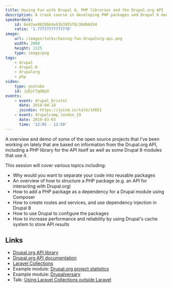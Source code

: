 ```yaml
---
title: Having Fun with Drupal 8, PHP libraries and the Drupal.org API
description: A crash course in developing PHP packages and Drupal 8 modules, based on the Drupal.org API.
speakerdeck:
    id: 6e42ae9620bb4e91b3955f8c30d66934
    ratio: '1.77777777777778'
image:
    url: /images/talks/having-fun-drupalorg-api.png
    width: 2000
    height: 1125
    type: image/png
tags:
    - drupal
    - drupal-8
    - drupalorg
    - php
video:
    type: youtube
    id: JyDjC7gGDpU
events:
    - event: drupal_bristol
      date: 2018-04-18
      joindin: https://joind.in/talk/14851
    - event: drupalcamp_london_19
      date: 2019-03-03
      time: '12:05 - 12:50'
---
```

A overview and demo of some of the open source projects that I’ve been working on lately that are based on information from the Drupal.org API, including a PHP library for the API itself as well as some Drupal 8 modules that use it.

This session will cover various topics including:

- Why would you want to separate your code into reusable packages
- An overview of how to structure a PHP package (e.g. an API for interacting with Drupal.org)
- How to add a PHP package as a dependency for a Drupal module using Composer
- How to create routes and services, and use dependency injection in Drupal 8
- How to use Drupal to configure the packages
- How to increase performance and reliability by using Drupal's cache system to store API results

## Links

- [Drupal.org API library][2]
- [Drupal.org API documentation][3]
- [Laravel Collections][4]
- Example module: [Drupal.org project statistics][5]
- Example module: [Drupalversary][6]
- Talk: [Using Laravel Collections outside Laravel][7]

[0]: https://www.drupalbristol.org.uk
[2]: https://github.com/opdavies/drupalorg-api-php
[3]: https://www.drupal.org/drupalorg/docs/api
[4]: https://laravel.com/docs/collections
[5]: https://github.com/opdavies/drupal-module-drupalorg-project-statistics
[6]: https://github.com/opdavies/drupal-module-drupalversary
[7]: /talks/using-laravel-collections-outside-laravel/

